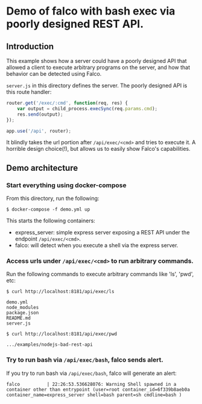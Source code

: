 # Demo of falco with bash exec via poorly designed REST API.

## Introduction

This example shows how a server could have a poorly designed API that
allowed a client to execute arbitrary programs on the server, and how
that behavior can be detected using Falco.

`server.js` in this directory defines the server. The poorly designed
API is this route handler:

```javascript
router.get('/exec/:cmd', function(req, res) {
    var output = child_process.execSync(req.params.cmd);
    res.send(output);
});

app.use('/api', router);
```

It blindly takes the url portion after `/api/exec/<cmd>` and tries to
execute it. A horrible design choice(!), but allows us to easily show
Falco's capabilities.

## Demo architecture

### Start everything using docker-compose

From this directory, run the following:

```
$ docker-compose -f demo.yml up
```

This starts the following containers:

* express_server: simple express server exposing a REST API under the endpoint `/api/exec/<cmd>`.
* falco: will detect when you execute a shell via the express server.

### Access urls under `/api/exec/<cmd>` to run arbitrary commands.

Run the following commands to execute arbitrary commands like 'ls', 'pwd', etc:

```
$ curl http://localhost:8181/api/exec/ls

demo.yml
node_modules
package.json
README.md
server.js
```

```
$ curl http://localhost:8181/api/exec/pwd

.../examples/nodejs-bad-rest-api
```

### Try to run bash via `/api/exec/bash`, falco sends alert.

If you try to run bash via `/api/exec/bash`, falco will generate an alert:

```
falco          | 22:26:53.536628076: Warning Shell spawned in a container other than entrypoint (user=root container_id=6f339b8aeb0a container_name=express_server shell=bash parent=sh cmdline=bash )
```
